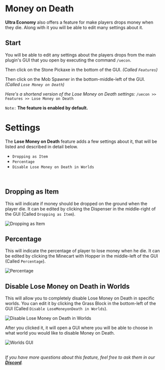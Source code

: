 # Money on Death
**Ultra Economy** also offers a feature for make players drops money when they die. Along with it you will be able to edit many settings about it.
<br>

## Start
You will be able to edit any settings about the players drops from the main plugin's GUI that you open by executing the command `/uecon`.
<br>

Then click on the Stone Pickaxe in the bottom of the GUI. *(Called `Features`)*
<br>

Then click on the Mob Spawner in the bottom-middle-left of the GUI. *(Called `Lose Money on Death`)*
<br>

*Here's a shortend version of the Lose Money on Death settings:*
`/uecon >> Features >> Lose Money on Death`
<br>

`Note:` **The feature is enabled by default.**
<br>

# Settings
The **Lose Money on Death** feature adds a few settings about it, that will be listed and described in detail below.
<br>

- `Dropping as Item`
- `Percentage`
- `Disable Lose Money on Death in Worlds`
<br>

## Dropping as Item
This will indicate if money should be dropped on the ground when the player die. It can be edited by clicking the Dispenser in the middle-right of the GUI (Called `Dropping as Item`).
<br>

![Dropping as Item](https://i.imgur.com/Zz2eqvr.png)
<br>

## Percentage
This will indicate the percentage of player to lose money when he die. It can be edited by clicking the Minecart with Hopper in the middle-left of the GUI (Called `Percentage`).
<br>

![Percentage](https://i.imgur.com/o5vklMP.png)
<br>

## Disable Lose Money on Death in Worlds
This will allow you to completely disable Lose Money on Death in specific worlds. You can edit it by clicking the Grass Block in the bottom-left of the GUI (Called `Disable LoseMoneyonDeath in Worlds`).
<br>

![Disable Lose Money on Death in Worlds](https://i.imgur.com/yLlIQHI.png)
<br>

After you clicked it, it will open a GUI where you will be able to choose in what world you would like to disable Money on Death.
<br>

![Worlds GUI](https://i.imgur.com/qwiVx5m.png)
<br>
<br>

_If you have more questions about this feature, feel free to ask them in our **[Discord](https://discord.gg/3JuHDm8)**._